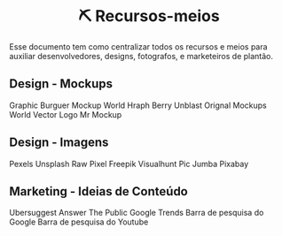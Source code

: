 <h1 align="center">⛏️ Recursos-meios </h1>
Esse documento tem como centralizar todos os recursos e meios para auxiliar desenvolvedores, designs, fotografos, e marketeiros de plantão.

## Design - Mockups
Graphic Burguer
Mockup World
Hraph Berry
Unblast
Orignal Mockups
World Vector Logo
Mr Mockup

## Design - Imagens
Pexels
Unsplash
Raw Pixel
Freepik
Visualhunt
Pic Jumba
Pixabay

## Marketing - Ideias de Conteúdo
Ubersuggest
Answer The Public
Google Trends
Barra de pesquisa do Google
Barra de pesquisa do Youtube